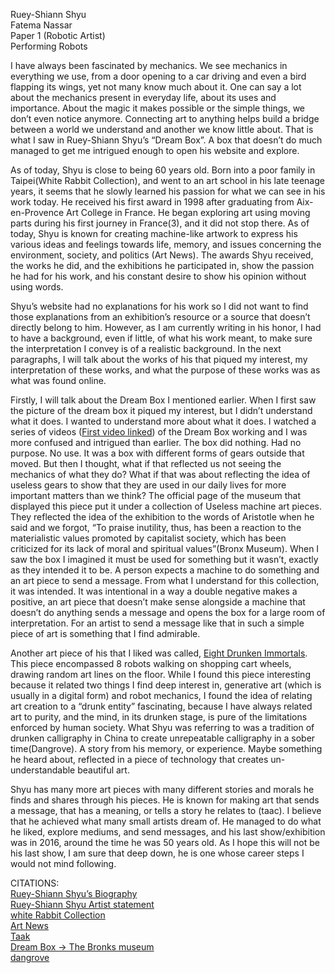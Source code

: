 Ruey-Shiann Shyu\
Fatema Nassar\
Paper 1 (Robotic Artist)\
Performing Robots

I have always been fascinated by mechanics. We see mechanics in everything we use, from a door opening to a car driving and even a bird flapping its wings, yet not many know much about it. One can say a lot about the mechanics present in everyday life, about its uses and importance. About the magic it makes possible or the simple things, we don’t even notice anymore. Connecting art to anything helps build a bridge between a world we understand and another we know little about. That is what I saw in Ruey-Shiann Shyu’s “Dream Box”. A box that doesn’t do much managed to get me intrigued enough to open his website and explore. 

As of today, Shyu is close to being 60 years old. Born into a poor family in Taipei(White Rabbit Collection), and went to an art school in his late teenage years, it seems that he slowly learned his passion for what we can see in his work today. He received his first award in 1998 after graduating from Aix-en-Provence Art College in France. He began exploring art using moving parts during his first journey in France(3), and it did not stop there. As of today, Shyu is known for creating machine-like artwork to express his various ideas and feelings towards life, memory, and issues concerning the environment, society, and politics (Art News). The awards Shyu received, the works he did, and the exhibitions he participated in, show the passion he had for his work, and his constant desire to show his opinion without using words. 

Shyu’s website had no explanations for his work so I did not want to find those explanations from an exhibition’s resource or a source that doesn’t directly belong to him. However, as I am currently writing in his honor, I had to have a background, even if little, of what his work meant, to make sure the interpretation I convey is of a realistic background. In the next paragraphs, I will talk about the works of his that piqued my interest, my interpretation of these works, and what the purpose of these works was as what was found online. 

Firstly, I will talk about the Dream Box I mentioned earlier. When I first saw the picture of the dream box it piqued my interest, but I didn’t understand what it does. I wanted to understand more about what it does. I watched a series of videos ([First video linked](https://youtu.be/mr4ii2ZHtJg?si=Feh0byNt8wCTSO2y)) of the Dream Box working and I was more confused and intrigued than earlier. The box did nothing. Had no purpose. No use. It was a box with different forms of gears outside that moved. But then I thought, what if that reflected us not seeing the mechanics of what they do? What if that was about reflecting the idea of useless gears to show that they are used in our daily lives for more important matters than we think? The official page of the museum that displayed this piece put it under a collection of Useless machine art pieces. They reflected the idea of the exhibition to the words of Aristotle when he said and we forgot, “To praise inutility, thus, has been a reaction to the materialistic values promoted by capitalist society, which has been criticized for its lack of moral and spiritual values”(Bronx Museum). When I saw the box I imagined it must be used for something but it wasn’t, exactly as they intended it to be. A person expects a machine to do something and an art piece to send a message. From what I understand for this collection, it was intended. It was intentional in a way a double negative makes a positive, an art piece that doesn’t make sense alongside a machine that doesn’t do anything sends a message and opens the box for a large room of interpretation. For an artist to send a message like that in such a simple piece of art is something that I find admirable. 

Another art piece of his that I liked was called, [Eight Drunken Immortals](https://www.youtube.com/watch?v=0QnHOSRW9NU). This piece encompassed 8 robots walking on shopping cart wheels, drawing random art lines on the floor. While I found this piece interesting because it related two things I find deep interest in, generative art (which is usually in a digital form) and robot mechanics, I found the idea of relating art creation to a “drunk entity” fascinating, because I have always related art to purity, and the mind, in its drunken stage, is pure of the limitations enforced by human society. What Shyu was referring to was a tradition of drunken calligraphy in China to create unrepeatable calligraphy in a sober time(Dangrove). A story from his memory, or experience. Maybe something he heard about, reflected in a piece of technology that creates un-understandable beautiful art. 

Shyu has many more art pieces with many different stories and morals he finds and shares through his pieces. He is known for making art that sends a message, that has a meaning, or tells a story he relates to (taac). I believe that he achieved what many small artists dream of. He managed to do what he liked, explore mediums, and send messages, and his last show/exhibition was in 2016, around the time he was 50 years old. As I hope this will not be his last show, I am sure that deep down, he is one whose career steps I would not mind following.


CITATIONS: \
[Ruey-Shiann Shyu’s Biography](https://www.rueyshyu.com/biography/)\
[Ruey-Shiann Shyu Artist statement](https://www.rueyshyu.com/)\
[white Rabbit Collection](https://whiterabbitcollection.org/artist/shyu-ruey-shiann/)\
[Art News](https://www.artnews.com/art-in-america/features/shyu-ruey-shiann-56587/)\
[Taak](http://www.taac-us.org/shyurueyshiann/ )\
[Dream Box -> The Bronks museum](https://bronxmuseum.org/exhibition/useless-machines-for-dreaming/)\
[dangrove](https://explore.dangrove.org/objects/960)

